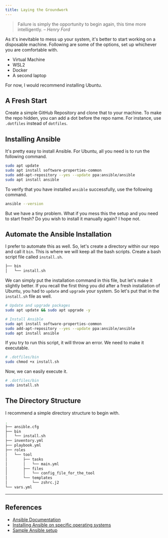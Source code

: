 ```yaml
---
title: Laying the Groundwork
---
```


> Failure is simply the opportunity to begin again, this time more intelligently.
> *– Henry Ford*

As it's inevitable to mess up your system, it's better to start working on a disposable machine. Following are some of the options, set up whichever you are comfortable with.

- Virtual Machine
- WSL2
- Docker
- A second laptop

For now, I would recommend installing Ubuntu.

## A Fresh Start

Create a simple GitHub Repository and clone that to your machine. To make the repo hidden, you can add a dot before the repo name. For instance, use `.dotfiles` instead of `dotfiles`.

## Installing Ansible

It's pretty easy to install Ansible. For Ubuntu, all you need is to run the following command.

```bash
sudo apt update
sudo apt install software-properties-common
sudo add-apt-repository --yes --update ppa:ansible/ansible
sudo apt install ansible
```

To verify that you have installed `ansible` successfully, use the following command.

```bash
ansible --version
```

But we have a tiny problem. What if you mess this the setup and you need to start fresh? Do you wish to install it manually again? I hope not.

## Automate the Ansible Installation

I prefer to automate this as well. So, let's create a directory within our repo and call it `bin`. This is where we will keep all the bash scripts. Create a bash script file called `install.sh`.

```bash
├── bin
│   └── install.sh
```

We can simply put the installation command in this file, but let's make it slightly better. If you recall the first thing you did after a fresh installation of Ubuntu, you had to `update` and `upgrade` your system. So let's put that in the `install.sh` file as well.

```bash
# Update and upgrade packages
sudo apt update && sudo apt upgrade -y

# Install Ansible
sudo apt install software-properties-common
sudo add-apt-repository --yes --update ppa:ansible/ansible
sudo apt install ansible
```

If you try to run this script, it will throw an error. We need to make it executable.

```bash
# .dotfiles/bin
sudo chmod +x install.sh
```

Now, we can easily execute it.

```bash
# .dotfiles/bin
sudo install.sh
```

## The Directory Structure

I recommend a simple directory structure to begin with.

```bash
.
├── ansible.cfg
├── bin
│   └── install.sh
├── inventory.yml
├── playbook.yml
├── roles
│   └── tool
│       ├── tasks
│       │   └── main.yml
│       ├── files
│       │   └── config_file_for_the_tool
│       └── templates
│           └── zshrc.j2
└── vars.yml
```

---

## References

- [Ansible Documentation](https://docs.ansible.com/ansible/latest/index.html)
- [Installing Ansible on specific operating systems](https://docs.ansible.com/ansible/latest/installation_guide/installation_distros.html)
- [Sample Ansible setup](https://docs.ansible.com/ansible/latest/tips_tricks/sample_setup.html)
